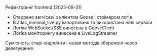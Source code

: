 Рефакторинг frontend (2025-08-31)

- Створено services/ з клієнтом Goose і стрімером логів
- В atlas_minimal_live.py імпортовано та використано нові сервіси
- Логіка WebSocket/SSE винесена в GooseClient
- Логіка моніторингу винесена в LiveLogStreamer

Сумісність: старі ендпоїнти і назви методів збережені через делегування.
